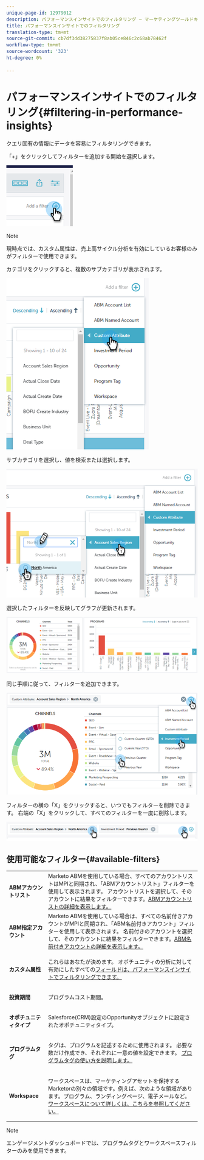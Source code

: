 ```yaml
---
unique-page-id: 12979012
description: パフォーマンスインサイトでのフィルタリング — マーケティングツールドキュメント — 製品ドキュメント
title: パフォーマンスインサイトでのフィルタリング
translation-type: tm+mt
source-git-commit: cb7df3dd38275837f8ab05ce846c2c68ab78462f
workflow-type: tm+mt
source-wordcount: '323'
ht-degree: 0%

---
```



# パフォーマンスインサイトでのフィルタリング{#filtering-in-performance-insights}

クエリ固有の情報にデータを容易にフィルタリングできます。

「+」をクリックしてフィルターを追加する開始を選択します。

![](assets/1-1.png)

>[!NOTE]
>
>現時点では、カスタム属性は、売上高サイクル分析を有効にしているお客様のみがフィルターで使用できます。

カテゴリをクリックすると、複数のサブカテゴリが表示されます。

![](assets/two-1.png)

サブカテゴリを選択し、値を検索または選択します。

![](assets/three.png)

選択したフィルターを反映してグラフが更新されます。

![](assets/four-1.png)

同じ手順に従って、フィルターを追加できます。

![](assets/five.png)

フィルターの横の「X」をクリックすると、いつでもフィルターを削除できます。 右端の「X」をクリックして、すべてのフィルターを一度に削除します。

![](assets/6-2.png)

## 使用可能なフィルター{#available-filters}

<table> 
 <tbody> 
  <tr> 
   <td colspan="1"><strong>ABMアカウントリスト</strong></td> 
   <td colspan="1">Marketo ABMを使用している場合、すべてのアカウントリストはMPIと同期され、「ABMアカウントリスト」フィルターを使用して表示されます。 アカウントリストを選択して、そのアカウントに結果をフィルターできます。<a href="https://docs.marketo.com/display/public/DOCS/Account-Based+Web+Marketing+with+ABM" rel="nofollow">ABMアカウントリストの詳細を表示します。</a></td> 
  </tr> 
  <tr> 
   <td colspan="1"><strong>ABM指定アカウント</strong></td> 
   <td colspan="1">Marketo ABMを使用している場合は、すべての名前付きアカウントがMPIと同期され、「ABM名前付きアカウント」フィルターを使用して表示されます。 名前付きのアカウントを選択して、そのアカウントに結果をフィルターできます。<a href="https://docs.marketo.com/x/eaCt" rel="nofollow">ABM名前付きアカウントの詳細を表示します。</a></td> 
  </tr> 
  <tr> 
   <td colspan="1"><strong>カスタム属性</strong></td> 
   <td colspan="1"><p>これらはあなたが決めます。 オポチュニティの分析に対して有効にしたすべての<a href="/help/marketo/product-docs/reporting/revenue-cycle-analytics/revenue-tools/enabling-custom-field-sync-for-revenue-cycle-analytics.md" rel="nofollow">フィールドは、パフォーマンスインサイトでフィルタリングできます。</a></p></td> 
  </tr> 
  <tr> 
   <td colspan="1"><p><strong>投資期間</strong></p></td> 
   <td colspan="1"><p>プログラムコスト期間。</p></td> 
  </tr> 
  <tr> 
   <td colspan="1"><p><strong>オポチュニティタイプ</strong></p></td> 
   <td colspan="1"><p>Salesforce(CRM)設定のOpportunityオブジェクトに設定されたオポチュニティタイプ。</p></td> 
  </tr> 
  <tr> 
   <td><p><strong>プログラムタグ</strong></p></td> 
   <td><p>タグは、プログラムを記述するために使用されます。 必要な数だけ作成でき、それぞれに一意の値を設定できます。 <a href="/help/marketo/product-docs/administration/tags/create-a-new-program-tag-and-tag-values.md" rel="nofollow">プログラムタグの使い方を説明します。</a></p></td> 
  </tr> 
  <tr> 
   <td><strong>Workspace</strong></td> 
   <td><p>ワークスペースは、マーケティングアセットを保持するMarketorの別々の領域です。例えば、次のような領域があります。プログラム、ランディングページ、電子メールなど。 <a href="/help/marketo/product-docs/administration/workspaces-and-person-partitions/understanding-workspaces-and-person-partitions.md" rel="nofollow">ワークスペースについて詳しくは、こちらを参照してください。</a></p></td> 
  </tr> 
 </tbody> 
</table>

>[!NOTE]
>
>エンゲージメントダッシュボードでは、プログラムタグとワークスペースフィルターのみを使用できます。
